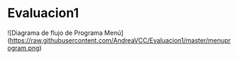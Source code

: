 # Evaluacion1

![Diagrama de flujo de Programa Menú]
(https://raw.githubusercontent.com/AndreaVCC/Evaluacion1/master/menuprogram.png)
